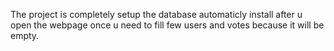 The project is completely setup the database automaticly install after u open the webpage once u need to fill few users and votes because it will be empty.
